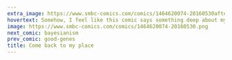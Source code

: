 ```yaml
---
extra_image: https://www.smbc-comics.com/comics/1464620074-20160530after.png
hovertext: Somehow, I feel like this comic says something deep about my generation.
image: https://www.smbc-comics.com/comics/1464620074-20160530.png
next_comic: bayesianism
prev_comic: good-genes
title: Come back to my place
---
```


